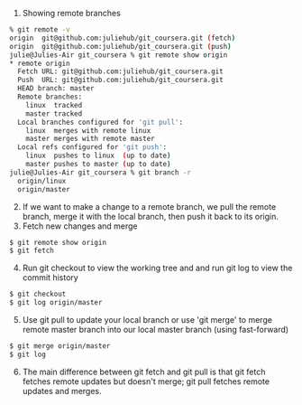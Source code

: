 1. Showing remote branches
```bash
% git remote -v
origin  git@github.com:juliehub/git_coursera.git (fetch)
origin  git@github.com:juliehub/git_coursera.git (push)
julie@Julies-Air git_coursera % git remote show origin
* remote origin
  Fetch URL: git@github.com:juliehub/git_coursera.git
  Push  URL: git@github.com:juliehub/git_coursera.git
  HEAD branch: master
  Remote branches:
    linux  tracked
    master tracked
  Local branches configured for 'git pull':
    linux  merges with remote linux
    master merges with remote master
  Local refs configured for 'git push':
    linux  pushes to linux  (up to date)
    master pushes to master (up to date)
julie@Julies-Air git_coursera % git branch -r
  origin/linux
  origin/master
```
2. If we want to make a change to a remote branch,
we pull the remote branch, merge it with the local branch,
then push it back to its origin.
3. Fetch new changes and merge
```bash
$ git remote show origin
$ git fetch
```
4. Run git checkout to view the working tree and
and run git log to view the commit history
```bash
$ git checkout
$ git log origin/master
```
5. Use git pull to update your local branch
or use 'git merge' to merge remote master branch into
our local master branch (using fast-forward)
```bash
$ git merge origin/master
$ git log
```
6. The main difference between git fetch and git pull
is that git fetch fetches remote updates but doesn't merge;
git pull fetches remote updates and merges.
